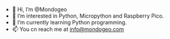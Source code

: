 - 👋 Hi, I’m @Mondogeo
- 👀 I’m interested in Python, Micropython and Raspberry Pico.
- 🌱 I’m currently learning Python programming.
- 📫 You cn reach me at info@mondogeo.com

<!---
Mondogeo/Mondogeo is a ✨ special ✨ repository because its `README.md` (this file) appears on your GitHub profile.
You can click the Preview link to take a look at your changes.
--->
